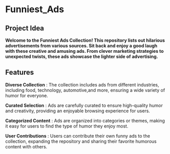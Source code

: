 # Funniest_Ads

## Project Idea

**Welcome to the Funniest Ads Collection! This repository lists out hilarious advertisements from various sources. Sit back and enjoy a good laugh with these creative and amusing ads. From clever marketing strategies to unexpected twists, these ads showcase the lighter side of advertising.**

## Features

**Diverse Collection** : The collection includes ads from different industries, including food, technology, automotive,and more, ensuring a wide variety of humor for everyone.

**Curated Selection** : Ads are carefully curated to ensure high-quality humor and creativity, providing an enjoyable browsing experience for users.

**Categorized Content** : Ads are organized into categories or themes, making it easy for users to find the type of humor they enjoy most.

**User Contributions** : Users can contribute their own funny ads to the collection, expanding the repository and sharing their favorite humorous content with others.

